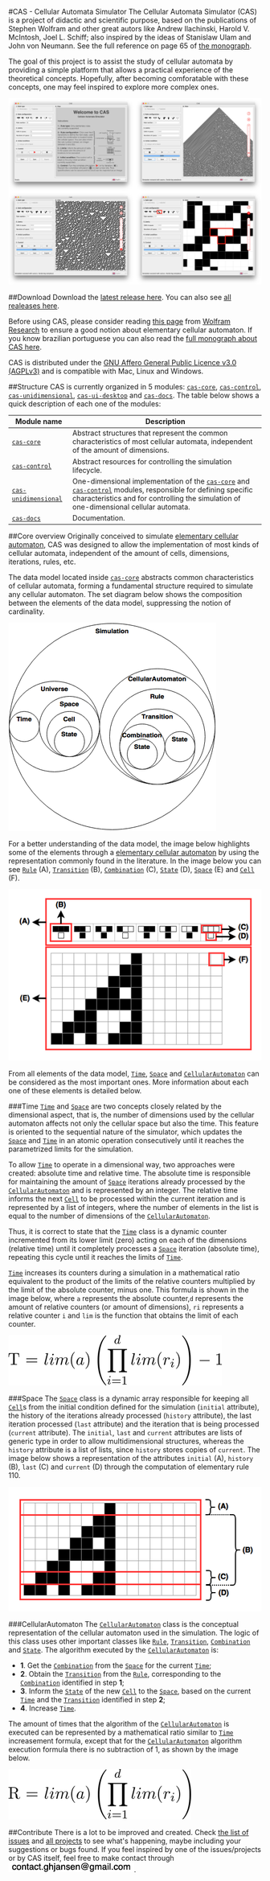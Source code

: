 #CAS - Cellular Automata Simulator
The Cellular Automata Simulator (CAS) is a project of didactic and scientific purpose, based on the publications of Stephen Wolfram and other great autors like Andrew Ilachinski, Harold V. McIntosh, Joel L. Schiff; also inspired by the ideas of Stanislaw Ulam and John von Neumann. See the full reference on page 65 of [the monograph](http://dsc.inf.furb.br/arquivos/tccs/monografias/2016_2_guilherme-humberto-jansen_monografia.pdf).

The goal of this project is to assist the study of cellular automata by providing a simple platform that allows a practical experience of the theoretical concepts. Hopefully, after becoming comforatable with these concepts, one may feel inspired to explore more complex ones.

![](cas-docs/screenshots/screenshots.png)

##Download
Download the [latest release here](http://https://github.com/ghjansen/cas/releases/latest). You can also see [all realeases here](https://github.com/ghjansen/cas/releases).

Before using CAS, please consider reading [this page](http://mathworld.wolfram.com/ElementaryCellularAutomaton.html) from [Wolfram Research](http://www.wolfram.com) to ensure a good notion about elementary cellular automaton. If you know brazilian portuguese you can also read the [full monograph about CAS here](http://dsc.inf.furb.br/arquivos/tccs/monografias/2016_2_guilherme-humberto-jansen_monografia.pdf).

CAS is distributed under the [GNU Affero General Public Licence v3.0 (AGPLv3)](http://www.gnu.org/licenses/agpl-3.0.txt) and is compatible with Mac, Linux and Windows.

##Structure
CAS is currently organized in 5 modules: [`cas-core`](/cas-core), [`cas-control`](/cas-control), [`cas-unidimensional`](/cas-unidimensional), [`cas-ui-desktop`](/cas-ui-desktop) and [`cas-docs`](/cas-docs). The table below shows a quick description of each one of the modules:

Module name | Description
------------|------------
[`cas-core`](/cas-core) | Abstract structures that represent the common characteristics of most cellular automata, independent of the amount of dimensions.
[`cas-control`](/cas-control) | Abstract resources for controlling the simulation lifecycle.
[`cas-unidimensional`](/cas-unidimensional) | One-dimensional implementation of the [`cas-core`](/cas-core) and [`cas-control`](/cas-control) modules, responsible for defining specific characteristics and for controlling the simulation of one-dimensional cellular automata.
[`cas-docs`](/cas-docs) | Documentation.

##Core overview
Originally conceived to simulate [elementary cellular automaton](http://mathworld.wolfram.com/ElementaryCellularAutomaton.html), CAS was designed to allow the implementation of most kinds of cellular automata, independent of the amount of cells, dimensions, iterations, rules, etc.

The data model located inside [`cas-core`](/cas-core) abstracts common characteristics of  cellular automata, forming a fundamental structure required to simulate any cellular automaton. The set diagram below shows the composition between the elements of the data model, suppressing the notion of cardinality.

![](cas-docs/diagrams/cas-core-datamodel.png)

For a better understanding of the data model, the image below highlights some of the elements through a [elementary cellular automaton](http://mathworld.wolfram.com/ElementaryCellularAutomaton.html) by using the representation commonly found in the literature. In the image below you can see [`Rule`](cas-core/src/main/java/com/ghjansen/cas/core/ca/Rule.java) (A), [`Transition`](cas-core/src/main/java/com/ghjansen/cas/core/ca/Transition.java) (B), [`Combination`](cas-core/src/main/java/com/ghjansen/cas/core/ca/Combination.java) (C), [`State`](cas-core/src/main/java/com/ghjansen/cas/core/ca/State.java) (D), [`Space`](cas-core/src/main/java/com/ghjansen/cas/core/physics/Space.java) (E) and [`Cell`](cas-core/src/main/java/com/ghjansen/cas/core/physics/Cell.java) (F).

![](cas-docs/diagrams/cas-core-datamodel-representation.png)

From all elements of the data model, [`Time`](cas-core/src/main/java/com/ghjansen/cas/core/physics/Time.java), [`Space`](cas-core/src/main/java/com/ghjansen/cas/core/physics/Space.java) and [`CellularAutomaton`](cas-core/src/main/java/com/ghjansen/cas/core/ca/CellularAutomaton.java) can be considered as the most important ones. More information about each one of these elements is detailed below.

###Time
[`Time`](cas-core/src/main/java/com/ghjansen/cas/core/physics/Time.java) and [`Space`](cas-core/src/main/java/com/ghjansen/cas/core/physics/Space.java) are two concepts closely related by the dimensional aspect, that is, the number of dimensions used by the cellular automaton affects not only the cellular space but also the time. This feature is oriented to the sequential nature of the simulator, which updates the [`Space`](cas-core/src/main/java/com/ghjansen/cas/core/physics/Space.java) and [`Time`](cas-core/src/main/java/com/ghjansen/cas/core/physics/Time.java) in an atomic operation consecutively until it reaches the parametrized limits for the simulation.

To allow [`Time`](cas-core/src/main/java/com/ghjansen/cas/core/physics/Time.java) to operate in a dimensional way, two approaches were created: absolute time and relative time. The absolute time is responsible for maintaining the amount of [`Space`](cas-core/src/main/java/com/ghjansen/cas/core/physics/Space.java) iterations already processed by the [`CellularAutomaton`](cas-core/src/main/java/com/ghjansen/cas/core/ca/CellularAutomaton.java) and is represented by an integer. The relative time informs the next [`Cell`](cas-core/src/main/java/com/ghjansen/cas/core/physics/Cell.java) to be processed within the current iteration and is represented by a list of integers, where the number of elements in the list is equal to the number of dimensions of the [`CellularAutomaton`](cas-core/src/main/java/com/ghjansen/cas/core/ca/CellularAutomaton.java).

Thus, it is correct to state that the [`Time`](cas-core/src/main/java/com/ghjansen/cas/core/physics/Time.java) class is a dynamic counter incremented from its lower limit (zero) acting on each of the dimensions (relative time) until it completely processes a [`Space`](cas-core/src/main/java/com/ghjansen/cas/core/physics/Space.java) iteration (absolute time), repeating this cycle until it reaches the limits of [`Time`](cas-core/src/main/java/com/ghjansen/cas/core/physics/Time.java).

[`Time`](cas-core/src/main/java/com/ghjansen/cas/core/physics/Time.java) increases its counters during a simulation in a mathematical ratio equivalent to the product of the limits of the relative counters multiplied by the limit of the absolute counter, minus one. This formula is shown in the image below, where `a` represents the absolute counter,`d` represents the amount of relative counters (or amount of dimensions), `ri` represents a relative counter `i` and `lim` is the function that obtains the limit of each counter.

![](cas-docs/formulas/time-increasement.png)

###Space
The [`Space`](cas-core/src/main/java/com/ghjansen/cas/core/physics/Space.java) class is a dynamic array responsible for keeping all [`Cell`](cas-core/src/main/java/com/ghjansen/cas/core/physics/Cell.java)s from the initial condition defined for the simulation (`initial` attribute), the history of the iterations already processed (`history` attribute), the last iteration processed (`last` attribute) and the iteration that is being processed (`current` attribute). The `initial`, `last` and `current` attributes are lists of generic type in order to allow multidimensional structures, whereas the `history` attribute is a list of lists, since `history` stores copies of `current`. The image below shows a representation of the attributes `initial` (A), `history` (B), `last` (C) and `current` (D) through the computation of elementary rule 110.

![](cas-docs/diagrams/cas-core-space-representation.png)

###CellularAutomaton
The [`CellularAutomaton`](cas-core/src/main/java/com/ghjansen/cas/core/ca/CellularAutomaton.java) class is the conceptual representation of the cellular automaton used in the simulation. The logic of this class uses other important classes like [`Rule`](cas-core/src/main/java/com/ghjansen/cas/core/ca/Rule.java), [`Transition`](cas-core/src/main/java/com/ghjansen/cas/core/ca/Transition.java), [`Combination`](cas-core/src/main/java/com/ghjansen/cas/core/ca/Combination.java) and [`State`](cas-core/src/main/java/com/ghjansen/cas/core/ca/State.java). The algorithm executed by the [`CellularAutomaton`](cas-core/src/main/java/com/ghjansen/cas/core/ca/CellularAutomaton.java) is:
- **1**. Get the [`Combination`](cas-core/src/main/java/com/ghjansen/cas/core/ca/Combination.java) from the [`Space`](cas-core/src/main/java/com/ghjansen/cas/core/physics/Space.java) for the current [`Time`](cas-core/src/main/java/com/ghjansen/cas/core/physics/Time.java);
- **2**. Obtain the [`Transition`](cas-core/src/main/java/com/ghjansen/cas/core/ca/Transition.java) from the [`Rule`](cas-core/src/main/java/com/ghjansen/cas/core/ca/Rule.java), corresponding to the [`Combination`](cas-core/src/main/java/com/ghjansen/cas/core/ca/Combination.java) identified in step **1**;
- **3**. Inform the [`State`](cas-core/src/main/java/com/ghjansen/cas/core/ca/State.java) of the new [`Cell`](cas-core/src/main/java/com/ghjansen/cas/core/physics/Cell.java) to the [`Space`](cas-core/src/main/java/com/ghjansen/cas/core/physics/Space.java), based on the current [`Time`](cas-core/src/main/java/com/ghjansen/cas/core/physics/Time.java) and the [`Transition`](cas-core/src/main/java/com/ghjansen/cas/core/ca/Transition.java) identified in step **2**;
- **4**. Increase [`Time`](cas-core/src/main/java/com/ghjansen/cas/core/physics/Time.java).

The amount of times that the algorithm of the [`CellularAutomaton`](cas-core/src/main/java/com/ghjansen/cas/core/ca/CellularAutomaton.java) is executed can be represented by a mathematical ratio similar to [`Time`](cas-core/src/main/java/com/ghjansen/cas/core/physics/Time.java) increasement formula, except that for the [`CellularAutomaton`](cas-core/src/main/java/com/ghjansen/cas/core/ca/CellularAutomaton.java) algorithm execution formula there is no subtraction of 1, as shown by the image below.

![](cas-docs/formulas/rule-execution.png)

##Contribute
There is a lot to be improved and created. Check [the list of issues](https://github.com/ghjansen/cas/issues) and [all projects](https://github.com/ghjansen/cas/projects) to see what's happening, maybe including your suggestions or bugs found. If you feel inspired by one of the issues/projects or by CAS itself, feel free to make contact through ![](cas-docs/text/contact.png).








